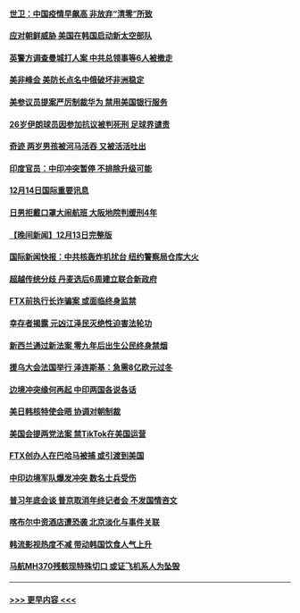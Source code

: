 #### [世卫：中国疫情早飙高 非放弃“清零”所致](../pages/prog202/a103598107.md?t=12150750) 
#### [应对朝鲜威胁 美国在韩国启动新太空部队](../pages/prog202/a103598119.md?t=12150750) 
#### [英警方调查曼城打人案 中共总领事等6人被撤走](../pages/prog202/a103598004.md?t=12150750) 
#### [美非峰会 美防长点名中俄破坏非洲稳定](../pages/prog202/a103597941.md?t=12150750) 
#### [美参议员提案严厉制裁华为 禁用美国银行服务](../pages/prog202/a103597938.md?t=12150750) 
#### [26岁伊朗球员因参加抗议被判死刑 足球界谴责](../pages/prog202/a103597849.md?t=12150750) 
#### [奇迹 两岁男孩被河马活吞 又被活活吐出](../pages/prog202/a103597843.md?t=12150750) 
#### [印度官员：中印冲突暂停 不排除升级可能](../pages/prog202/a103597835.md?t=12150750) 
#### [12月14日国际重要讯息](../pages/prog202/a103597856.md?t=12150750) 
#### [日男拒戴口罩大闹航班 大阪地院判缓刑4年](../pages/prog202/a103597755.md?t=12150750) 
#### [【晚间新闻】12月13日完整版](../pages/prog202/a103597629.md?t=12150750) 
#### [国际新闻快报：中共核轰炸机扰台 纽约警察局仓库大火](../pages/prog202/a103597669.md?t=12150750) 
#### [超越传统分歧 丹麦选后6周建立联合新政府](../pages/prog202/a103597723.md?t=12150750) 
#### [FTX前执行长诈骗案 或面临终身监禁](../pages/prog202/a103597696.md?t=12150750) 
#### [幸存者揭露 元凶江泽民灭绝性迫害法轮功](../pages/prog202/a103597676.md?t=12150750) 
#### [新西兰通过新法案 零九年后出生公民终身禁烟](../pages/prog202/a103597319.md?t=12150750) 
#### [援乌大会法国举行 泽连斯基：急需8亿欧元过冬](../pages/prog202/a103597485.md?t=12150750) 
#### [边境冲突缘何再起 中印两国各说各话](../pages/prog202/a103597496.md?t=12150750) 
#### [美日韩核特使会晤 协调对朝制裁](../pages/prog202/a103597489.md?t=12150750) 
#### [美国会提两党法案 禁TikTok在美国运营](../pages/prog202/a103597328.md?t=12150750) 
#### [FTX创办人在巴哈马被捕 或引渡到美国](../pages/prog202/a103597317.md?t=12150750) 
#### [中印边境军队爆发冲突 数名士兵受伤](../pages/prog202/a103597314.md?t=12150750) 
#### [普习年底会谈 普京取消年终记者会 不发国情咨文](../pages/prog202/a103597231.md?t=12150750) 
#### [喀布尔中资酒店遭恐袭 北京淡化与事件关联](../pages/prog202/a103597308.md?t=12150750) 
#### [韩流影视热度不减 带动韩国饮食人气上升](../pages/prog202/a103597326.md?t=12150750) 
#### [马航MH370残骸现特殊切口 或证飞机系人为坠毁](../pages/prog202/a103597229.md?t=12150750) 

----
#### [ >>> 更早内容 <<< ](../indexes/prog202-earlier.md)
